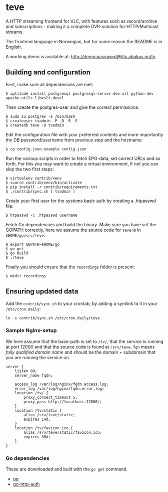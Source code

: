 # teve

A HTTP streaming frontend for VLC, with features such as record/archive and
subscriptions - making it a complete DVR-solution for HTTP/Multicast streams.

The frontend language in Norwegian, but for some reason the README is in
English.

A working demo is available at: [http://demo:password@tits.abakus.no/tv](http://demo:password@tits.abakus.no/tv)

## Building and configuration

First, make sure all dependencies are met:

    $ aptitude install postgresql postgresql-server-dev-all python-dev apache-utils libxslt-devel

Then create the postgres-user and give the correct permissions:

    $ sudo su postgres -s /bin/bash
    $ createuser tvadmin -P -D -R -S
    $ createdb teve -O tvadmin

Edit the configuration file with your preferred contents and more importantly
the DB password/username from previous step and the hostname:

    $ cp config.json.example config.json

Run the various scripts in order to fetch EPG-data, set correct URLs and so
forth. For this you may want to create a virtual environment, if not you can
skip the two first steps:

    $ virtualenv contrib/venv
    $ source contrib/venv/bin/activate
    $ pip install -r contrib/requirements.txt
    $ ./contrib/sync.sh [ tvadmin ]

Create your first user for the systems basic auth by creating a .htpasswd file:

    $ htpasswd -c .htpasswd username

Fetch Go dependencies and build the binary. Make sure you have set the GOPATH
correctly, here we assume the source code for `teve` is in `$HOME/go/src/teve`:

    $ export GOPATH=$HOME/go
    $ go get
    $ go build
    $ ./teve

Finally you should ensure that the `recordings` folder is present:

    $ mkdir recordings

## Ensuring updated data

Add the `contrib/sync.sh` to your crontab, by adding a symlink to it in your
`/etc/cron.daily`:

    ln -s contrib/sync.sh /etc/cron.daily/teve

### Sample Nginx-setup

We here assume that the base-path is set to `/tv/`, that the service is running
at port 12000 and that the source code is found at `/srv/teve`. `fqn` means
*fully qualified domain name* and should be the domain + subdomain that you are
running the service on.

    server {
        listen 80;
        server_name fqdn;

        access_log /var/log/nginx/fgdn.access.log;
        error_log /var/log/nginx/fqdn.error.log;
        location /tv/ {
            proxy_connect_timeout 5;
            proxy_pass http://localhost:12000/;
        } 
        location /tv/static {
            alias /srv/teve/static;
            expires 14d;
        }
        location /tv/favicon.ico {
            alias /srv/teve/static/favicon.ico;
            expires 30d;
        }
    }

### Go dependencies

These are downloaded and built with the `go get` command.

- [pq](http://godoc.org/github.com/lib/pq)
- [go-http-auth](https://github.com/abbot/go-http-auth/)
